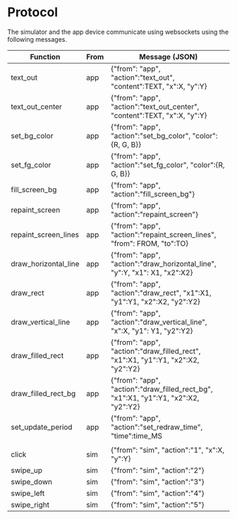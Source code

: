 # Protocol

The simulator and the app device communicate using websockets using the following messages.



| Function             | From | Message (JSON)                                                                      |
|----------------------|------|-------------------------------------------------------------------------------------|
| text_out             | app  | {"from": "app", "action":"text_out", "content":TEXT, "x":X, "y":Y}                  |
| text_out_center      | app  | {"from": "app", "action":"text_out_center", "content":TEXT, "x":X, "y":Y}           |
| set_bg_color         | app  | {"from": "app", "action":"set_bg_color", "color": {R, G, B}}                        |
| set_fg_color         | app  | {"from": "app", "action":"set_fg_color", "color":{R, G, B}}                         |
| fill_screen_bg       | app  | {"from": "app", "action":"fill_screen_bg"}                                          |
| repaint_screen       | app  | {"from": "app", "action":"repaint_screen"}                                          |
| repaint_screen_lines | app  | {"from": "app", "action":"repaint_screen_lines", "from": FROM, "to":TO}             |
| draw_horizontal_line | app  | {"from": "app", "action":"draw_horizontal_line", "y":Y, "x1": X1, "x2":X2}          |
| draw_rect            | app  | {"from": "app", "action":"draw_rect", "x1":X1, "y1":Y1, "x2":X2, "y2":Y2}           |
| draw_vertical_line   | app  | {"from": "app", "action":"draw_vertical_line", "x":X, "y1": Y1, "y2":Y2}            |
| draw_filled_rect     | app  | {"from": "app", "action":"draw_filled_rect", "x1":X1, "y1":Y1, "x2":X2, "y2":Y2}    |
| draw_filled_rect_bg  | app  | {"from": "app", "action":"draw_filled_rect_bg", "x1":X1, "y1":Y1, "x2":X2, "y2":Y2} |
| set_update_period    | app  | {"from": "app", "action":"set_redraw_time", "time":time_MS                          |
|                      |      |                                                                                     |
| click                | sim  | {"from": "sim", "action":"1", "x":X, "y":Y}                                         |
| swipe_up             | sim  | {"from": "sim", "action":"2"}                                                       |
| swipe_down           | sim  | {"from": "sim", "action":"3"}                                                       |
| swipe_left           | sim  | {"from": "sim", "action":"4"}                                                       |
| swipe_right          | sim  | {"from": "sim", "action":"5"}                                                       |
